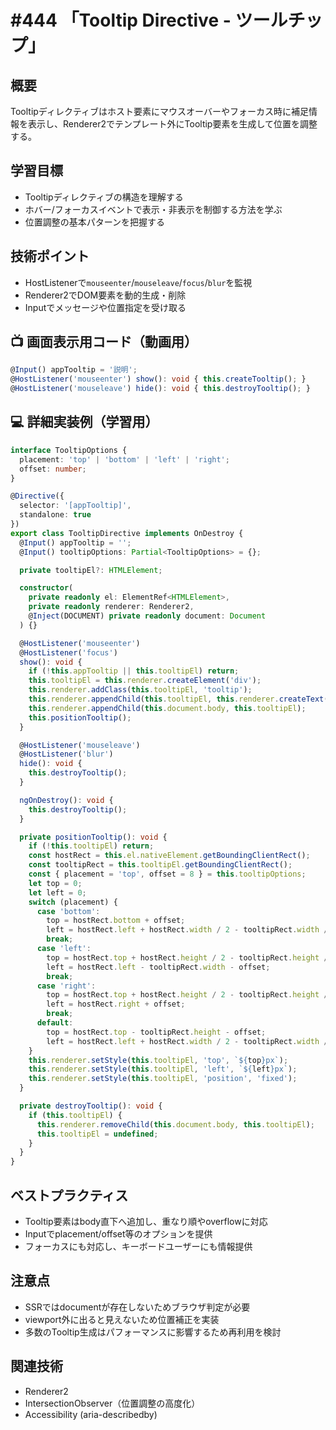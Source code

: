 # #444 「Tooltip Directive - ツールチップ」

## 概要
Tooltipディレクティブはホスト要素にマウスオーバーやフォーカス時に補足情報を表示し、Renderer2でテンプレート外にTooltip要素を生成して位置を調整する。

## 学習目標
- Tooltipディレクティブの構造を理解する
- ホバー/フォーカスイベントで表示・非表示を制御する方法を学ぶ
- 位置調整の基本パターンを把握する

## 技術ポイント
- HostListenerで`mouseenter`/`mouseleave`/`focus`/`blur`を監視
- Renderer2でDOM要素を動的生成・削除
- Inputでメッセージや位置指定を受け取る

## 📺 画面表示用コード（動画用）
```typescript
@Input() appTooltip = '説明';
@HostListener('mouseenter') show(): void { this.createTooltip(); }
@HostListener('mouseleave') hide(): void { this.destroyTooltip(); }
```

## 💻 詳細実装例（学習用）
```typescript
interface TooltipOptions {
  placement: 'top' | 'bottom' | 'left' | 'right';
  offset: number;
}

@Directive({
  selector: '[appTooltip]',
  standalone: true
})
export class TooltipDirective implements OnDestroy {
  @Input() appTooltip = '';
  @Input() tooltipOptions: Partial<TooltipOptions> = {};

  private tooltipEl?: HTMLElement;

  constructor(
    private readonly el: ElementRef<HTMLElement>,
    private readonly renderer: Renderer2,
    @Inject(DOCUMENT) private readonly document: Document
  ) {}

  @HostListener('mouseenter')
  @HostListener('focus')
  show(): void {
    if (!this.appTooltip || this.tooltipEl) return;
    this.tooltipEl = this.renderer.createElement('div');
    this.renderer.addClass(this.tooltipEl, 'tooltip');
    this.renderer.appendChild(this.tooltipEl, this.renderer.createText(this.appTooltip));
    this.renderer.appendChild(this.document.body, this.tooltipEl);
    this.positionTooltip();
  }

  @HostListener('mouseleave')
  @HostListener('blur')
  hide(): void {
    this.destroyTooltip();
  }

  ngOnDestroy(): void {
    this.destroyTooltip();
  }

  private positionTooltip(): void {
    if (!this.tooltipEl) return;
    const hostRect = this.el.nativeElement.getBoundingClientRect();
    const tooltipRect = this.tooltipEl.getBoundingClientRect();
    const { placement = 'top', offset = 8 } = this.tooltipOptions;
    let top = 0;
    let left = 0;
    switch (placement) {
      case 'bottom':
        top = hostRect.bottom + offset;
        left = hostRect.left + hostRect.width / 2 - tooltipRect.width / 2;
        break;
      case 'left':
        top = hostRect.top + hostRect.height / 2 - tooltipRect.height / 2;
        left = hostRect.left - tooltipRect.width - offset;
        break;
      case 'right':
        top = hostRect.top + hostRect.height / 2 - tooltipRect.height / 2;
        left = hostRect.right + offset;
        break;
      default:
        top = hostRect.top - tooltipRect.height - offset;
        left = hostRect.left + hostRect.width / 2 - tooltipRect.width / 2;
    }
    this.renderer.setStyle(this.tooltipEl, 'top', `${top}px`);
    this.renderer.setStyle(this.tooltipEl, 'left', `${left}px`);
    this.renderer.setStyle(this.tooltipEl, 'position', 'fixed');
  }

  private destroyTooltip(): void {
    if (this.tooltipEl) {
      this.renderer.removeChild(this.document.body, this.tooltipEl);
      this.tooltipEl = undefined;
    }
  }
}
```

## ベストプラクティス
- Tooltip要素はbody直下へ追加し、重なり順やoverflowに対応
- Inputでplacement/offset等のオプションを提供
- フォーカスにも対応し、キーボードユーザーにも情報提供

## 注意点
- SSRではdocumentが存在しないためブラウザ判定が必要
- viewport外に出ると見えないため位置補正を実装
- 多数のTooltip生成はパフォーマンスに影響するため再利用を検討

## 関連技術
- Renderer2
- IntersectionObserver（位置調整の高度化）
- Accessibility (aria-describedby)
